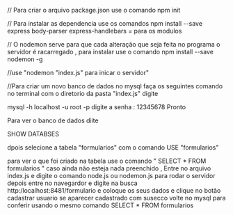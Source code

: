 // Para criar o arquivo package.json use o comando
npm init

// Para instalar as dependencia use os comandos
npm install --save express body-parser express-handlebars = para os modulos

// O nodemon serve para que cada alteração que seja feita no programa o servidor é racarregado ,
para instalar use o comando
npm install --save nodemon -g

//use "nodemon "index.js" para inicar o servidor"

//Para criar um novo banco de dados no mysql faça os seguintes comando
no terminal com o diretorio da pasta "index.js" digite

mysql -h localhost -u root -p
digite a senha : 12345678 
Pronto

Para ver o banco de dados diite

SHOW DATABSES 

dpois selecione a tabela "formularios" com o comando USE "formularios"

para ver o que foi criado na tabela use o comando " SELECT * FROM formularios " caso ainda não esteja nada
preenchido , Entre no arquivo index.js e digite o comando node.js ou nodemon.js para rodar o servidor
depois entre no navegardor e digite na busca http:/localhost:8481/formulario e coloque os seus dados e clique no botão cadastrar usuario se aparecer cadastrado com susecco volte no mysql para conferir usando o 
mesmo comando SELECT * FROM formularios


